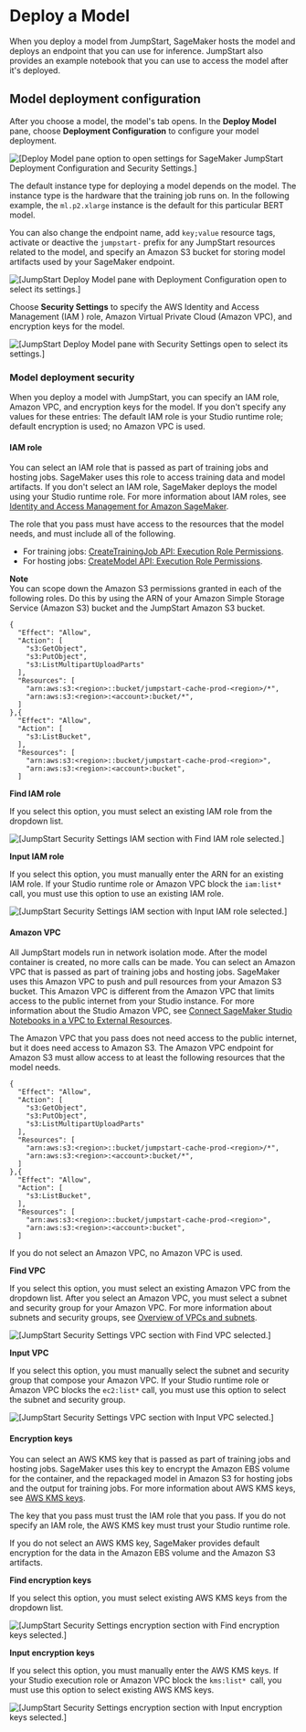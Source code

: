 # Deploy a Model<a name="jumpstart-deploy"></a>

When you deploy a model from JumpStart, SageMaker hosts the model and deploys an endpoint that you can use for inference\. JumpStart also provides an example notebook that you can use to access the model after it's deployed\. 

## Model deployment configuration<a name="jumpstart-config"></a>

After you choose a model, the model's tab opens\. In the **Deploy Model** pane, choose **Deployment Configuration** to configure your model deployment\. 

 ![\[Deploy Model pane option to open settings for SageMaker JumpStart Deployment Configuration and Security Settings.\]](http://docs.aws.amazon.com/sagemaker/latest/dg/images/jumpstart/jumpstart-deploy.png) 

The default instance type for deploying a model depends on the model\. The instance type is the hardware that the training job runs on\. In the following example, the `ml.p2.xlarge` instance is the default for this particular BERT model\. 

You can also change the endpoint name, add `key;value` resource tags, activate or deactive the `jumpstart-` prefix for any JumpStart resources related to the model, and specify an Amazon S3 bucket for storing model artifacts used by your SageMaker endpoint\.

 ![\[JumpStart Deploy Model pane with Deployment Configuration open to select its settings.\]](http://docs.aws.amazon.com/sagemaker/latest/dg/images/jumpstart/jumpstart-deploy-config.png) 

Choose **Security Settings** to specify the AWS Identity and Access Management \(IAM \) role, Amazon Virtual Private Cloud \(Amazon VPC\), and encryption keys for the model\.

 ![\[JumpStart Deploy Model pane with Security Settings open to select its settings.\]](http://docs.aws.amazon.com/sagemaker/latest/dg/images/jumpstart/jumpstart-deploy-security.png) 

### Model deployment security<a name="jumpstart-config-security"></a>

When you deploy a model with JumpStart, you can specify an IAM role, Amazon VPC, and encryption keys for the model\. If you don't specify any values for these entries: The default IAM role is your Studio runtime role; default encryption is used; no Amazon VPC is used\.

#### IAM role<a name="jumpstart-config-security-iam"></a>

You can select an IAM role that is passed as part of training jobs and hosting jobs\. SageMaker uses this role to access training data and model artifacts\. If you don't select an IAM role, SageMaker deploys the model using your Studio runtime role\. For more information about IAM roles, see [Identity and Access Management for Amazon SageMaker](security-iam.md)\.

The role that you pass must have access to the resources that the model needs, and must include all of the following\.
+ For training jobs: [CreateTrainingJob API: Execution Role Permissions](https://docs.aws.amazon.com/sagemaker/latest/dg/sagemaker-roles.html#sagemaker-roles-createtrainingjob-perms)\.
+ For hosting jobs: [CreateModel API: Execution Role Permissions](https://docs.aws.amazon.com/sagemaker/latest/dg/sagemaker-roles.html#sagemaker-roles-createmodel-perms)\.

**Note**  
You can scope down the Amazon S3 permissions granted in each of the following roles\. Do this by using the ARN of your Amazon Simple Storage Service \(Amazon S3\) bucket and the JumpStart Amazon S3 bucket\.  

```
{
  "Effect": "Allow",
  "Action": [
    "s3:GetObject",
    "s3:PutObject",
    "s3:ListMultipartUploadParts"
  ],
  "Resources": [
    "arn:aws:s3:<region>::bucket/jumpstart-cache-prod-<region>/*",
    "arn:aws:s3:<region>:<account>:bucket/*",
  ]
},{
  "Effect": "Allow",
  "Action": [
    "s3:ListBucket",
  ],
  "Resources": [
    "arn:aws:s3:<region>::bucket/jumpstart-cache-prod-<region>",
    "arn:aws:s3:<region>:<account>:bucket",
  ]
```

**Find IAM role**

If you select this option, you must select an existing IAM role from the dropdown list\.

 ![\[JumpStart Security Settings IAM section with Find IAM role selected.\]](http://docs.aws.amazon.com/sagemaker/latest/dg/images/jumpstart/jumpstart-deploy-security-findiam.png) 

**Input IAM role**

If you select this option, you must manually enter the ARN for an existing IAM role\. If your Studio runtime role or Amazon VPC block the `iam:list* `call, you must use this option to use an existing IAM role\.

 ![\[JumpStart Security Settings IAM section with Input IAM role selected.\]](http://docs.aws.amazon.com/sagemaker/latest/dg/images/jumpstart/jumpstart-deploy-security-inputiam.png) 

#### Amazon VPC<a name="jumpstart-config-security-vpc"></a>

All JumpStart models run in network isolation mode\. After the model container is created, no more calls can be made\. You can select an Amazon VPC that is passed as part of training jobs and hosting jobs\. SageMaker uses this Amazon VPC to push and pull resources from your Amazon S3 bucket\. This Amazon VPC is different from the Amazon VPC that limits access to the public internet from your Studio instance\. For more information about the Studio Amazon VPC, see [Connect SageMaker Studio Notebooks in a VPC to External Resources](studio-notebooks-and-internet-access.md)\.

The Amazon VPC that you pass does not need access to the public internet, but it does need access to Amazon S3\. The Amazon VPC endpoint for Amazon S3 must allow access to at least the following resources that the model needs\.

```
{
  "Effect": "Allow",
  "Action": [
    "s3:GetObject",
    "s3:PutObject",
    "s3:ListMultipartUploadParts"
  ],
  "Resources": [
    "arn:aws:s3:<region>::bucket/jumpstart-cache-prod-<region>/*",
    "arn:aws:s3:<region>:<account>:bucket/*",
  ]
},{
  "Effect": "Allow",
  "Action": [
    "s3:ListBucket",
  ],
  "Resources": [
    "arn:aws:s3:<region>::bucket/jumpstart-cache-prod-<region>",
    "arn:aws:s3:<region>:<account>:bucket",
  ]
```

If you do not select an Amazon VPC, no Amazon VPC is used\.

**Find VPC**

If you select this option, you must select an existing Amazon VPC from the dropdown list\. After you select an Amazon VPC, you must select a subnet and security group for your Amazon VPC\. For more information about subnets and security groups, see [Overview of VPCs and subnets](https://docs.aws.amazon.com/vpc/latest/userguide/VPC_Subnets.html)\.

 ![\[JumpStart Security Settings VPC section with Find VPC selected.\]](http://docs.aws.amazon.com/sagemaker/latest/dg/images/jumpstart/jumpstart-deploy-security-findvpc.png) 

**Input VPC**

If you select this option, you must manually select the subnet and security group that compose your Amazon VPC\. If your Studio runtime role or Amazon VPC blocks the `ec2:list*` call, you must use this option to select the subnet and security group\.

 ![\[JumpStart Security Settings VPC section with Input VPC selected.\]](http://docs.aws.amazon.com/sagemaker/latest/dg/images/jumpstart/jumpstart-deploy-security-inputvpc.png) 

#### Encryption keys<a name="jumpstart-config-security-encryption"></a>

You can select an AWS KMS key that is passed as part of training jobs and hosting jobs\. SageMaker uses this key to encrypt the Amazon EBS volume for the container, and the repackaged model in Amazon S3 for hosting jobs and the output for training jobs\. For more information about AWS KMS keys, see [AWS KMS keys](https://docs.aws.amazon.com/kms/latest/developerguide/concepts.html#kms_keys)\.

The key that you pass must trust the IAM role that you pass\. If you do not specify an IAM role, the AWS KMS key must trust your Studio runtime role\.

If you do not select an AWS KMS key, SageMaker provides default encryption for the data in the Amazon EBS volume and the Amazon S3 artifacts\.

**Find encryption keys**

If you select this option, you must select existing AWS KMS keys from the dropdown list\.

 ![\[JumpStart Security Settings encryption section with Find encryption keys selected.\]](http://docs.aws.amazon.com/sagemaker/latest/dg/images/jumpstart/jumpstart-deploy-security-findencryption.png) 

**Input encryption keys**

If you select this option, you must manually enter the AWS KMS keys\. If your Studio execution role or Amazon VPC block the `kms:list* `call, you must use this option to select existing AWS KMS keys\.

 ![\[JumpStart Security Settings encryption section with Input encryption keys selected.\]](http://docs.aws.amazon.com/sagemaker/latest/dg/images/jumpstart/jumpstart-deploy-security-inputencryption.png) 